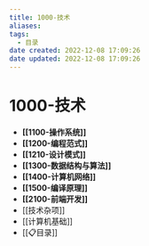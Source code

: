 ```yaml
---
title: 1000-技术
aliases:
tags:
  - 目录
date created: 2022-12-08 17:09:26
date updated: 2022-12-08 17:09:26
---
```


# 1000-技术

- **[[1100-操作系统]]**
- **[[1200-编程范式]]**
- **[[1210-设计模式]]**
- **[[1300-数据结构与算法]]**
- **[[1400-计算机网络]]**
- **[[1500-编译原理]]**
- **[[2100-前端开发]]**
- [[技术杂项]]
- [[计算机基础]]
- [[📋目录]]
